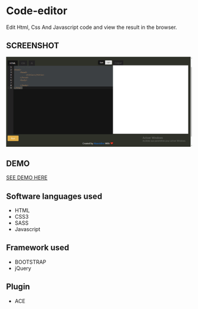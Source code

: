 # Code-editor
Edit Html, Css And Javascript code and view the result in the browser.

## SCREENSHOT

![DEMO](https://github.com/Aladin96/Code-editor/blob/master/assets/screenshot.gif?raw=true)

## DEMO
[SEE DEMO HERE](https://aladinseditor.netlify.com/)

## Software languages used

* HTML
* CSS3
* SASS
* Javascript

## Framework used

* BOOTSTRAP
* jQuery

## Plugin

* ACE
